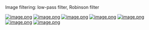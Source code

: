 Image filtering: low-pass filter, Robinson filter

[![image.png](https://s9.postimg.cc/sdoseu3ov/image.png)](https://postimg.cc/image/ui95fx5bf/)
[![image.png](https://s9.postimg.cc/jjxvxlyov/image.png)](https://postimg.cc/image/t4hikho0r/)
[![image.png](https://s9.postimg.cc/th8wqqqvz/image.png)](https://postimg.cc/image/loi8yrkwr/)
[![image.png](https://s9.postimg.cc/jwpa3w44v/image.png)](https://postimg.cc/image/x0uugkw6j/)
[![image.png](https://s9.postimg.cc/wo3gag3n3/image.png)](https://postimg.cc/image/9mmv4p3zf/)
[![image.png](https://s9.postimg.cc/3lp67nzdr/image.png)](https://postimg.cc/image/8kcom736j/)
[![image.png](https://s9.postimg.cc/75b3xhwyn/image.png)](https://postimg.cc/image/e8izd42e3/)
